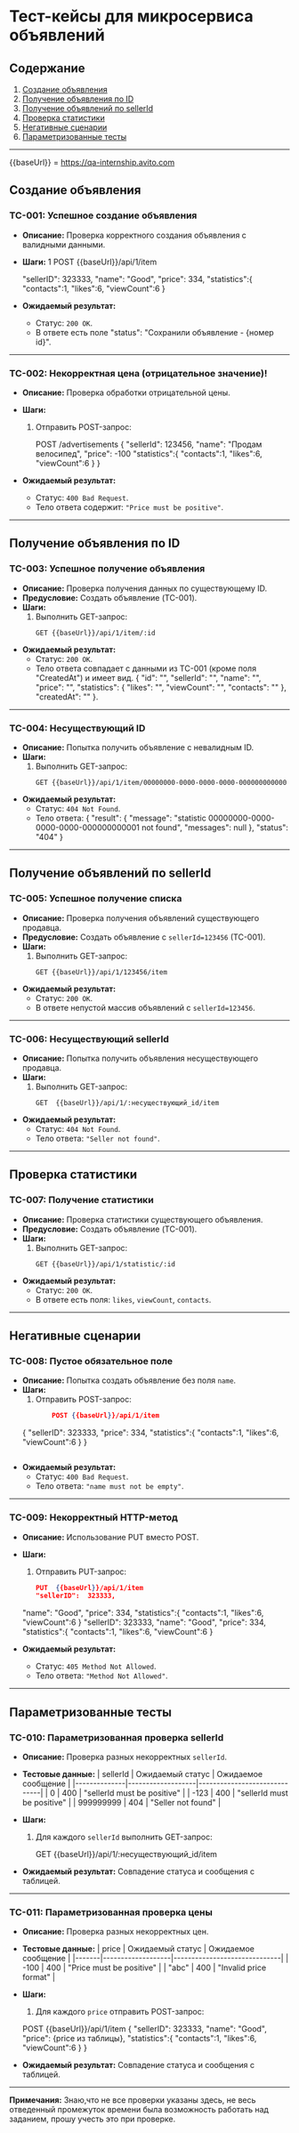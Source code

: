 # Тест-кейсы для микросервиса объявлений

## Содержание
1. [Создание объявления](#создание-объявления)
2. [Получение объявления по ID](#получение-объявления-по-id)
3. [Получение объявлений по sellerId](#получение-объявлений-по-sellerid)
4. [Проверка статистики](#проверка-статистики)
5. [Негативные сценарии](#негативные-сценарии)
6. [Параметризованные тесты](#параметризованные-тесты)

---
{{baseUrl}} = https://qa-internship.avito.com

## Создание объявления

### **TC-001: Успешное создание объявления**
- **Описание:** Проверка корректного создания объявления с валидными данными.
- **Шаги:**
  1
     POST {{baseUrl}}/api/1/item
     
  "sellerID":  323333,
  "name": "Good",
  "price": 334,
  "statistics":{
    "contacts":1,
    "likes":6,
    "viewCount":6
  }

    
- **Ожидаемый результат:**
  - Статус: `200 OK`.
  - В ответе есть поле  "status": "Сохранили объявление - {номер id}".

---

### **TC-002: Некорректная цена (отрицательное значение)**!
- **Описание:** Проверка обработки отрицательной цены.
- **Шаги:**
  1. Отправить POST-запрос:
    
     POST /advertisements
     {
       "sellerId": 123456,
       "name": "Продам велосипед",
       "price": -100
"statistics":{
    "contacts":1,
    "likes":6,
    "viewCount":6
  }
     }
    
- **Ожидаемый результат:**
  - Статус: `400 Bad Request`.
  - Тело ответа содержит: `"Price must be positive"`.

---

## Получение объявления по ID

### **TC-003: Успешное получение объявления**
- **Описание:** Проверка получения данных по существующему ID.
- **Предусловие:** Создать объявление (TC-001).
- **Шаги:**
  1. Выполнить GET-запрос:
     ```
     GET {{baseUrl}}/api/1/item/:id
     ```
- **Ожидаемый результат:**
  - Статус: `200 OK`.
  - Тело ответа совпадает с данными из TC-001 (кроме поля "CreatedAt")
и имеет вид.
  {
    "id": "<string>",
    "sellerId": "<integer>",
    "name": "<string>",
    "price": "<integer>",
    "statistics": {
      "likes": "<integer>",
      "viewCount": "<integer>",
      "contacts": "<integer>"
    },
    "createdAt": "<string>"
  }.

---

### **TC-004: Несуществующий ID**
- **Описание:** Попытка получить объявление с невалидным ID.
- **Шаги:**
  1. Выполнить GET-запрос:
     ```
     GET {{baseUrl}}/api/1/item/00000000-0000-0000-0000-000000000000
     ```
- **Ожидаемый результат:**
  - Статус: `404 Not Found`.
  - Тело ответа: {
    "result": {
        "message": "statistic 00000000-0000-0000-0000-000000000001 not found",
        "messages": null
    },
    "status": "404"
}

---

## Получение объявлений по sellerId

### **TC-005: Успешное получение списка**
- **Описание:** Проверка получения объявлений существующего продавца.
- **Предусловие:** Создать объявление с `sellerId=123456` (TC-001).
- **Шаги:**
  1. Выполнить GET-запрос:
     ```
     GET {{baseUrl}}/api/1/123456/item
     ```
- **Ожидаемый результат:**
  - Статус: `200 OK`.
  - В ответе непустой массив объявлений с `sellerId=123456`.

---

### **TC-006: Несуществующий sellerId**
- **Описание:** Попытка получить объявления несуществующего продавца.
- **Шаги:**
  1. Выполнить GET-запрос:
     ```
     GET  {{baseUrl}}/api/1/:несуществующий_id/item
     ```
- **Ожидаемый результат:**
  - Статус: `404 Not Found`.
  - Тело ответа: `"Seller not found"`.

---

## Проверка статистики

### **TC-007: Получение статистики**
- **Описание:** Проверка статистики существующего объявления.
- **Предусловие:** Создать объявление (TC-001).
- **Шаги:**
  1. Выполнить GET-запрос:
     ```
     GET {{baseUrl}}/api/1/statistic/:id
     ```
- **Ожидаемый результат:**
  - Статус: `200 OK`.
  - В ответе есть поля: `likes`, `viewCount`, `contacts`.

---

## Негативные сценарии

### **TC-008: Пустое обязательное поле**
- **Описание:** Попытка создать объявление без поля `name`.
- **Шаги:**
  1. Отправить POST-запрос:
     ```json
         POST {{baseUrl}}/api/1/item
  {
  "sellerID":  323333,
  "price": 334,
  "statistics":{
    "contacts":1,
    "likes":6,
    "viewCount":6
  }
}
     ```
- **Ожидаемый результат:**
  - Статус: `400 Bad Request`.
  - Тело ответа: `"name must not be empty"`.

---

### **TC-009: Некорректный HTTP-метод**
- **Описание:** Использование PUT вместо POST.
- **Шаги:**
  1. Отправить PUT-запрос:
     ```json
     PUT  {{baseUrl}}/api/1/item
     "sellerID":  323333,
  "name": "Good",
  "price": 334,
  "statistics":{
    "contacts":1,
    "likes":6,
    "viewCount":6
  }
  "sellerID":  323333,
  "name": "Good",
  "price": 334,
  "statistics":{
    "contacts":1,
    "likes":6,
    "viewCount":6
  }
     
- **Ожидаемый результат:**
  - Статус: `405 Method Not Allowed`.
  - Тело ответа: `"Method Not Allowed"`.

---

## Параметризованные тесты

### **TC-010: Параметризованная проверка sellerId**
- **Описание:** Проверка разных некорректных `sellerId`.
- **Тестовые данные:**
  | sellerId     | Ожидаемый статус | Ожидаемое сообщение         |
  |--------------|-------------------|------------------------------|
  | 0            | 400               | "sellerId must be positive"  |
  | -123         | 400               | "sellerId must be positive"  |
  | 999999999    | 404               | "Seller not found"           |

- **Шаги:**
  1. Для каждого `sellerId` выполнить GET-запрос:
     
     GET {{baseUrl}}/api/1/:несуществующий_id/item
   
- **Ожидаемый результат:** Совпадение статуса и сообщения с таблицей.

---

### **TC-011: Параметризованная проверка цены**
- **Описание:** Проверка разных некорректных цен.
- **Тестовые данные:**
  | price | Ожидаемый статус | Ожидаемое сообщение         |
  |-------|-------------------|------------------------------|
  | -100  | 400               | "Price must be positive"     |
  | "abc" | 400               | "Invalid price format"       |

- **Шаги:**
  1. Для каждого `price` отправить POST-запрос:
     
     
    POST {{baseUrl}}/api/1/item
  {
  "sellerID":  323333,
  "name": "Good",
  "price": {price из таблицы},
  "statistics":{
    "contacts":1,
    "likes":6,
    "viewCount":6
  }
}
   
- **Ожидаемый результат:** Совпадение статуса и сообщения с таблицей.

---

**Примечания:**
Знаю,что не все проверки указаны здесь, не весь отведенный промежуток времени была возможность работать над заданием, прошу учесть это при проверке.
